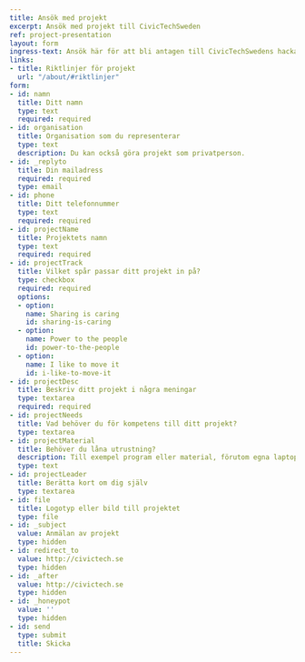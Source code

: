 ```yaml
---
title: Ansök med projekt
excerpt: Ansök med projekt till CivicTechSweden
ref: project-presentation
layout: form
ingress-text: Ansök här för att bli antagen till CivicTechSwedens hackathon.
links:
- title: Riktlinjer för projekt
  url: "/about/#riktlinjer"
form:
- id: namn
  title: Ditt namn
  type: text
  required: required
- id: organisation
  title: Organisation som du representerar
  type: text
  description: Du kan också göra projekt som privatperson.
- id: _replyto
  title: Din mailadress
  required: required
  type: email
- id: phone
  title: Ditt telefonnummer
  type: text
  required: required
- id: projectName
  title: Projektets namn
  type: text
  required: required
- id: projectTrack
  title: Vilket spår passar ditt projekt in på?
  type: checkbox
  required: required
  options:
  - option:
    name: Sharing is caring
    id: sharing-is-caring
  - option:
    name: Power to the people
    id: power-to-the-people
  - option:
    name: I like to move it
    id: i-like-to-move-it
- id: projectDesc
  title: Beskriv ditt projekt i några meningar
  type: textarea
  required: required
- id: projectNeeds
  title: Vad behöver du för kompetens till ditt projekt?
  type: textarea
- id: projectMaterial
  title: Behöver du låna utrustning?
  description: Till exempel program eller material, förutom egna laptops?
  type: text
- id: projectLeader
  title: Berätta kort om dig själv
  type: textarea
- id: file
  title: Logotyp eller bild till projektet
  type: file
- id: _subject
  value: Anmälan av projekt
  type: hidden
- id: redirect_to
  value: http://civictech.se
  type: hidden
- id: _after
  value: http://civictech.se
  type: hidden
- id: _honeypot
  value: ''
  type: hidden
- id: send
  type: submit
  title: Skicka
---
```

